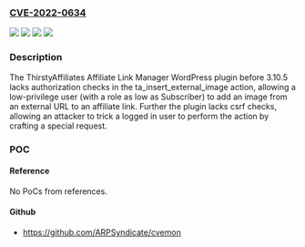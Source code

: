 ### [CVE-2022-0634](https://cve.mitre.org/cgi-bin/cvename.cgi?name=CVE-2022-0634)
![](https://img.shields.io/static/v1?label=Product&message=ThirstyAffiliates%20Affiliate%20Link%20Manager&color=blue)
![](https://img.shields.io/static/v1?label=Version&message=0%3C%203.10.5%20&color=brighgreen)
![](https://img.shields.io/static/v1?label=Vulnerability&message=CWE-284%20Improper%20Access%20Control&color=brighgreen)
![](https://img.shields.io/static/v1?label=Vulnerability&message=CWE-352%20Cross-Site%20Request%20Forgery%20(CSRF)&color=brighgreen)

### Description

The ThirstyAffiliates Affiliate Link Manager WordPress plugin before 3.10.5 lacks authorization checks in the ta_insert_external_image action, allowing a low-privilege user (with a role as low as Subscriber) to add an image from an external URL to an affiliate link. Further the plugin lacks csrf checks, allowing an attacker to trick a logged in user to perform the action by crafting a special request.

### POC

#### Reference
No PoCs from references.

#### Github
- https://github.com/ARPSyndicate/cvemon

